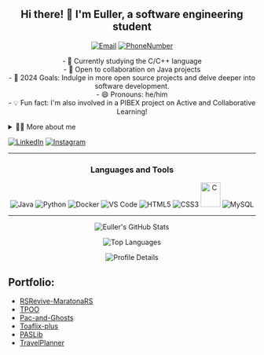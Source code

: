 <h2 align="center">Hi there! 👋 I'm Euller, a software engineering student</h2>

<p align="center">
  <a href="mailto:euller2005@gmail.com"><img src="https://img.shields.io/badge/Email-euller2005@gmail.com-purple" alt="Email"></a>
  <a href="https://criarmeulink.com.br/u/1718588884"><img src="https://img.shields.io/badge/Contact-+55_(61)991131654-blue" alt="PhoneNumber"></a>
</p>
<p align="center">
- 🌱 Currently studying the C/C++ language<br/>
- 👯 Open to collaboration on Java projects<br/>
- 🥅 2024 Goals: Indulge in more open source projects and delve deeper into software development.<br/>
- 😄 Pronouns: he/him<br/>
- 💡 Fun fact: I'm also involved in a PIBEX project on Active and Collaborative Learning!<br/>
<details>
  <summary>👨‍💻 More about me</summary>

  - 💬 I am 19 years old, currently living in Brazil. I have an intermediate level in English and have experience with Java, JavaServer Pages, MySQL, Database, Python, C, Data Analysis, Data, Docker, HTML and CSS.

  - ⚡ I enjoy reading, whether it's a good book or manga, as well as watching movies and playing games! I believe that our personal interests contribute to a more refined perception of things and problem-solving.
</details>


[![LinkedIn](https://img.shields.io/badge/LinkedIn-0077B5?style=for-the-badge&logo=linkedin&logoColor=white)](https://www.linkedin.com/in/euller-j%C3%BAlio-002572287/)
[![Instagram](https://img.shields.io/badge/Instagram-E4405F?style=for-the-badge&logo=instagram&logoColor=white)](https://www.instagram.com/potatoyz1/)

---

<h3 align="center">Languages and Tools</h3>

<p align="center">
  <img src="https://img.icons8.com/color/48/000000/java-coffee-cup-logo.png" alt="Java"/>
  <img src="https://img.icons8.com/color/48/000000/python.png" alt="Python"/>
  <img src="https://img.icons8.com/color/48/000000/docker.png" alt="Docker"/>
  <img src="https://img.icons8.com/color/48/000000/visual-studio-code-2019.png" alt="VS Code"/>
  <img src="https://img.icons8.com/color/48/000000/html-5.png" alt="HTML5"/>
  <img src="https://img.icons8.com/color/48/000000/css3.png" alt="CSS3"/>
  <img alt="C" height="50" width="40" src="https://cdn.jsdelivr.net/gh/devicons/devicon/icons/c/c-original.svg">
  <img src="https://img.icons8.com/color/48/000000/mysql-logo.png" alt="MySQL"/>
  
</p>

---

<p align="center">
  <img src="https://github-readme-stats.vercel.app/api?username=potatoyz908&theme=algolia&show_icons=true&count_private=true&hide=issues" alt="Euller's GitHub Stats">
</p>

<p align="center">
  <img src="https://github-readme-stats.vercel.app/api/top-langs/?username=potatoyz908&theme=algolia&layout=compact" alt="Top Languages">
</p>

<p align="center">
  <img src="https://github-profile-summary-cards.vercel.app/api/cards/profile-details?username=potatoyz908&theme=algolia" alt="Profile Details">
</p>

## Portfolio:
- [RSRevive-MaratonaRS](https://github.com/moonshinerd/RSRevive-MaratonaRS.git)
- [TPOO](https://github.com/TiagoBalieiro/TP-Orientacao-a-Objetos)
- [Pac-and-Ghosts](https://github.com/Potatoyz908/C-Pratice.git)
- [Toaflix-plus](https://github.com/Potatoyz908/Toaflix-plus.git)
- [PASLib](https://github.com/Potatoyz908/Paslib.git)
- [TravelPlanner](https://github.com/Potatoyz908/TravelPlanner)
